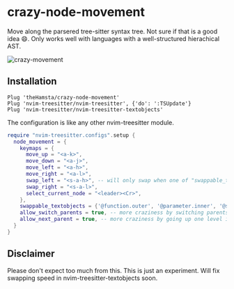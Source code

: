 

# crazy-node-movement

Move along the parsered tree-sitter syntax tree. Not sure if that is a good idea 😄.
Only works well with languages with a well-structured hierachical AST.

![crazy-movement](https://user-images.githubusercontent.com/7189118/113417624-14fe1100-93c4-11eb-86bf-9d7db62f329b.gif)

## Installation

```vim
Plug 'theHamsta/crazy-node-movement'
Plug 'nvim-treesitter/nvim-treesitter', {'do': ':TSUpdate'}
Plug 'nvim-treesitter/nvim-treesitter-textobjects'
```

The configuration is like any other nvim-treesitter module.

```lua
require "nvim-treesitter.configs".setup {
  node_movement = {
    keymaps = {
      move_up = "<a-k>",
      move_down = "<a-j>",
      move_left = "<a-h>",
      move_right = "<a-l>",
      swap_left = "<s-a-h>", -- will only swap when one of "swappable_textobjects" is selected
      swap_right = "<s-a-l>",
      select_current_node = "<leader><Cr>",
    },
    swappable_textobjects = {'@function.outer', '@parameter.inner', '@statement.outer'},
    allow_switch_parents = true, -- more craziness by switching parents while staying on the same level, false prevents you from accidentally jumping out of a function
    allow_next_parent = true, -- more craziness by going up one level if next node does not have children
  }
}
```

## Disclaimer

Please don't expect too much from this. This is just an experiment. Will fix swapping speed in nvim-treesitter-textobjects soon.


